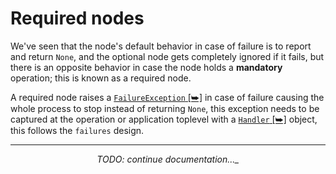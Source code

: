# Required nodes
We've seen that the node's default behavior in case of failure is to report and return `None`,
and the optional node gets completely ignored if it fails, but there is an opposite behavior
in case the node holds a **mandatory** operation; this is known as a required node.

A required node raises a <a href="https://failures.readthedocs.io/en/latest/api_ref.html#failures.FailureException" target='_blank'>`FailureException` [⮩]</a>
in case of failure causing the whole process to stop instead of returning `None`,
this exception needs to be captured at the operation or application toplevel with a
<a href="https://failures.readthedocs.io/en/latest/api_ref.html#failures.FailureException" target='_blank'>`Handler` [⮩]</a>
object, this follows the ``failures`` design.

---

<div style="text-align: center;"><i>TODO: continue documentation..._</i></div>